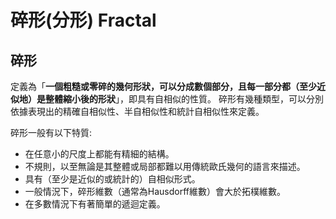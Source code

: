 # 碎形\(分形\) Fractal

## 碎形

定義為「**一個粗糙或零碎的幾何形狀，可以分成數個部分，且每一部分都（至少近似地）是整體縮小後的形狀**」，即具有自相似的性質。碎形有幾種類型，可以分別依據表現出的精確自相似性、半自相似性和統計自相似性來定義。

碎形一般有以下特質:

* 在任意小的尺度上都能有精細的結構。
* 不規則，以至無論是其整體或局部都難以用傳統歐氏幾何的語言來描述。
* 具有（至少是近似的或統計的）自相似形式。
* 一般情況下，碎形維數（通常為Hausdorff維數）會大於拓樸維數。
* 在多數情況下有著簡單的遞迴定義。



